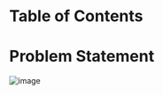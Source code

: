 # Table of Contents 

# Problem Statement 

![image](https://user-images.githubusercontent.com/87763082/126636051-0694eaab-8f6a-45b8-9fcc-cd04b2cd8876.png)


# 
